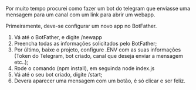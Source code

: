 Por muito tempo procurei como fazer um bot do telegram que enviasse uma mensagem para um canal com um link para abrir um webapp.

Primeiramente, deve-se configurar um novo app no BotFather.

1. Vá até o BotFather, e digite /newapp
2. Preencha todas as informações solicitados pelo BotFather;
3. Por último, baixe o projeto, configure .ENV com as suas informações (Token do Telegram, bot criado, canal que deseja enviar a mensagem etc..);
4. Rode o comando (npm install), em seguinda node index.js
5. Vá até o seu bot criado, digite /start;
6. Devera aparecer uma mensagem com um botão, é só clicar e ser feliz.
